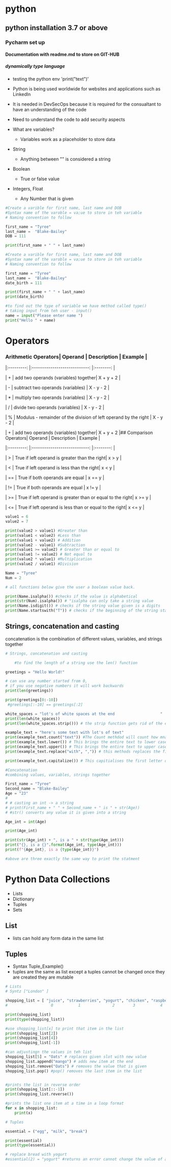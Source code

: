 # python

## python installation 3.7 or above

### Pycharm set up 

#### Documentation with readme.md to store on GIT-HUB

##### dynamically type language

- testing the python env 'print("text")'
- Python is being used worldwide for websites and applications such as LinkedIn
- It is needed in DevSecOps because it is required for the consualtant to have an understanding of the code
- Need to understand the code to add security aspects


- What are variables?
    - Variables work as a placeholder to store data 
      
- String
    - Anything between "" is considered a string

- Boolean 
    - True or false value

- Integers, Float
    - Any Number that is given
  

```python
#Create a varible for first name, last name and DOB
#Syntax name of the varoble = va;ue to store in teh variable
# Naming convention to follow

first_name = "Tyree"
last_name =  "Blake-Bailey"
DOB = 111

print(first_name + " " + last_name)
```

```python
#Create a varible for first name, last name and DOB
#Syntax name of the varoble = va;ue to store in teh variable
# Naming convention to follow

first_name = "Tyree"
last_name =  "Blake-Bailey"
date_birth = 111

print(first_name + " " + last_name)
print(date_birth)

#to find out the type of variable we have method called type()
# taking input from teh user - input()
name = input("Please enter name ")
print("Hello " + name)
```

# Operators 


### Arithmetic Operators| Operand | Description | Example |

|:---------: |:----------------------------: |:--------: |

| + | add two operands (variables) together| X + y + 2 |

| - | subtract two operands (variables) | X - y - 2 |

| * | multiply two operands (variables) | X - y - 2 |

| / | divide two operands (variables) | X - y - 2 |

| % | Modulus - remainder of the division of left operand by the right | X - y - 2 |

| + | add two operands (variables) together| X + y + 2 |## Comparison Operators| Operand | Description | Example |

|:---------: |:----------------------------: |:--------: |


| > | True if left operand is greater than the right| x > y |

| < | True if left operand is less than the right| x < y |

| == | True if both operands are equal | x == y |

| != | True if both operands are equal | x != y |

| >= | True if left operand is greater than or equal to the right| x >= y |

| <= | True if left operand is less than or equal to the right| x <= y  |
 ```python
value1 = 6
value2 = 7

print(value2 > value1) #Greater than
print(value1 < value2) #Less than 
print(value1 + value2) # Addition
print(value2 - value1) #Subtraction
print(value1 >= value2) # Greater than or equal to
print(value1 != value2) # Not equal to
print(value2 * value1) #Multiplication
print(value2 / value1) #Division

Name = "Tyree"
Num = 2

# all functions below give the user a boolean value back. 

print(Name.isalpha()) #checks if the value is alphabetical 
print(str(Num).isalpha()) # "isalpha can only take a string value 
print(Name.isdigit()) # checks if the string value given is a digits
print(Name.startswith("T")) # checks if the beginning of the string starts with teh given Char

``` 

## Strings, concatenation and casting  

concatenation is the combination of different values, variables, and strings together 
```python
# Strings, concatenation and casting

    #to find the length of a string use the len() function

greetings = "Hello World!"

# can use any number started from 0,
# if you use negative numbers it will work backwards
print(len(greetings))

print(greetings[0:-10])
 #greetings[:-10] == greetings[:2]

white_spaces = "lot's of white spaces at the end                    "
print(len(white_spaces))
print(len(white_spaces.strip())) # the strip function gets rid of the empty white spaces in a string

example_text = "here's some text with lot's of text"
print(example_text.count("text")) #The Count methdod will count how mnay times a given text/char appears in a text
print(example_text.lower()) # This brings the entire text to lower case
print(example_text.upper()) # This brings the entire text to upper case
print(example_text.replace("with", ",")) # this methods replaces the first value with  the given second value

print(example_text.capitalize()) # This capitialises the first letter of the text

#Concatenation
#combining values, variables, strings together

First_name = "Tyree"
Second_name = "Blake-Bailey"
Age = "23"
#
# # casting an int -> a string
# print(First_name + " " + Second_name + " is " + str(Age))
# #str() converts any value it is given into a string

Age_int = int(Age)

print(Age_int)

print(str(Age_int) + ", is a " + str(type(Age_int)))
print("{}, is a {}".format(Age_int, type(Age_int)))
print(f"{Age_int}, is a {type(Age_int)}")

#above are three exactly the same way to print the statment

```

# Python Data Collections

- Lists
- Dictionary
- Tuples
- Sets

## List

- lists can hold any form data in the same list 

## Tuples

- Syntax Tuple_Example()
- tuples are the same as list except a tuples cannot be changed once they are created they are mutable

```python
# Lists
# Syntz ["London" ]

shopping_list = [ "juice", "strawberries", "yogurt", "chicken", "raspberry", "butter" ]
#                   0           1              2        3           4           5

print(shopping_list)
print(type(shopping_list))

#use shopping_list[x] to print that item in the list
print(shopping_list[2])
print(shopping_list[4])
print(shopping_list[-1])

#can adjustingn the values in teh list
shopping_list[5] = "Oats" # replaces given slot with new value
shopping_list.append("mango") # adds new item at the end
shopping_list.remove("Oats") # removes the value that is given
shopping_list.pop() #pop() removes the last item in the list


#prints the list in reverse order
print(shopping_list[::-1])
print(shopping_list.reverse())

#prints the list one item at a time in a loop format
for x in shopping_list:
    print(x)

# Tuples

essential = ("egg", "milk", "break")

print(essential)
print(type(essential))

# replace bread with yogurt
#essential(2) = "yogurt" #returns an error cannot change the value of a tuple

```